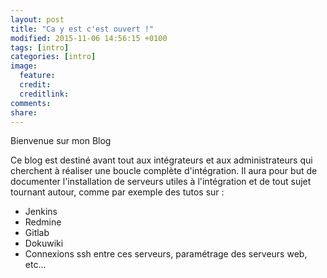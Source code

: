 ```yaml
---
layout: post
title: "Ca y est c'est ouvert !"
modified: 2015-11-06 14:56:15 +0100
tags: [intro]
categories: [intro]
image:
  feature: 
  credit: 
  creditlink: 
comments: 
share: 
---
```


Bienvenue sur mon Blog

Ce blog est destiné avant tout aux intégrateurs et aux administrateurs qui cherchent à réaliser une boucle complète d'intégration. Il aura pour but de documenter l'installation de serveurs utiles à l'intégration et de tout sujet tournant autour, comme par exemple des tutos sur :

* Jenkins
* Redmine
* Gitlab
* Dokuwiki
* Connexions ssh entre ces serveurs, paramétrage des serveurs web, etc...


